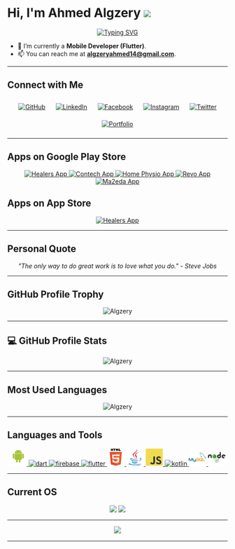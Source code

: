 # Hi, I'm Ahmed Algzery <img src="https://media.giphy.com/media/hvRJCLFzcasrR4ia7z/giphy.gif" width="35" />

<p align="center">
  <a href="https://git.io/typing-svg">
    <img src="https://readme-typing-svg.demolab.com?font=Fira+Code&weight=900&size=24&pause=1000&center=true&vCenter=true&width=600&lines=Flutter+Developer+@+Home+Healers" alt="Typing SVG" />
  </a>
</p>

- 🌱 I’m currently a **Mobile Developer (Flutter)**.
- 📫 You can reach me at **algzeryahmed14@gmail.com**.

---

## Connect with Me

<p align="center">
  <a href="https://github.com/ahmedalgzery" target="_blank" style="display:inline-block; margin: 10px;">
    <img align="center" src="https://cdn.jsdelivr.net/npm/simple-icons@3.0.1/icons/github.svg" alt="GitHub" height="40" />
  </a>
  <a href="https://www.linkedin.com/in/%D9%90%D9%90ahmed-algzery/" target="_blank" style="display:inline-block; margin: 10px;">
    <img align="center" src="https://cdn.jsdelivr.net/npm/simple-icons@3.0.1/icons/linkedin.svg" alt="LinkedIn" height="40" />
  </a>
  <a href="https://www.facebook.com/profile.php?id=100014851561834" target="_blank" style="display:inline-block; margin: 10px;">
    <img align="center" src="https://cdn.jsdelivr.net/npm/simple-icons@3.0.1/icons/facebook.svg" alt="Facebook" height="40" />
  </a>
  <a href="https://www.instagram.com/ahmed_algzery_/" target="_blank" style="display:inline-block; margin: 10px;">
    <img align="center" src="https://cdn.jsdelivr.net/npm/simple-icons@3.0.1/icons/instagram.svg" alt="Instagram" height="40" />
  </a>
  <a href="https://twitter.com/Ahmed__Algzery" target="_blank" style="display:inline-block; margin: 10px;">
    <img align="center" src="https://cdn.jsdelivr.net/npm/simple-icons@3.0.1/icons/twitter.svg" alt="Twitter" height="40" />
  </a>
  <a href="https://ahmed-algzery.netlify.app/" target="_blank" style="display:inline-block; margin: 10px;">
    <img align="center" src="https://cdn.jsdelivr.net/npm/simple-icons@3.0.1/icons/icloud.svg" alt="Portfolio" height="40" />
  </a>
</p>

---

## Apps on Google Play Store

<p align="center">
  <a href="https://play.google.com/store/apps/details?id=com.healers.dr&hl=en" target="_blank">
    <img src="https://img.shields.io/badge/Home Healers-0078D4?style=for-the-badge&logo=google-play&logoColor=white" alt="Healers App" />
  </a>
  <a href="https://play.google.com/store/apps/details?id=com.contech.contech_app" target="_blank">
    <img src="https://img.shields.io/badge/Contechp-0078D4?style=for-the-badge&logo=google-play&logoColor=white" alt="Contech App" />
  </a>
  <a href="https://play.google.com/store/apps/details?id=com.physical.home_physio_app" target="_blank">
    <img src="https://img.shields.io/badge/Home Physio-0078D4?style=for-the-badge&logo=google-play&logoColor=white" alt="Home Physio App" />
  </a>
  <a href="https://play.google.com/store/apps/details?id=com.algzery.revo" target="_blank">
    <img src="https://img.shields.io/badge/Revo-0078D4?style=for-the-badge&logo=google-play&logoColor=white" alt="Revo App" />
  </a>
  <a href="https://play.google.com/store/apps/details?id=com.algzery.ma2eda" target="_blank">
    <img src="https://img.shields.io/badge/Ma'edah-0078D4?style=for-the-badge&logo=google-play&logoColor=white" alt="Ma2eda App" />
  </a>
</p>

## Apps on App Store

<p align="center">
  <a href="https://apps.apple.com/us/app/healers-app/id1234567890" target="_blank">
    <img src="https://img.shields.io/badge/Home Healers-0078D4?style=for-the-badge&logo=apple&logoColor=white" alt="Healers App" />
  </a>
</p>


---

## Personal Quote
<p align="center">
  <em>"The only way to do great work is to love what you do." - Steve Jobs</em>
</p>

---

## GitHub Profile Trophy
<p align="center">
  <img src="https://github-profile-trophy.vercel.app/?username=ahmedalgzery" alt="Algzery" />
</p>

---

## 💻 GitHub Profile Stats
<p align="center">
  <img src="https://github-readme-stats.vercel.app/api?username=ahmedalgzery&show_icons=true&count_private=true" alt="Algzery" />
</p>

---

## Most Used Languages
<p align="center">
  <img src="https://github-readme-stats.vercel.app/api/top-langs/?username=ahmedalgzery" alt="Algzery" />
</p>

---

## Languages and Tools
<p align="center">
  <a href="https://developer.android.com" target="_blank" rel="noreferrer">
    <img src="https://raw.githubusercontent.com/devicons/devicon/master/icons/android/android-original-wordmark.svg" alt="android" width="40" height="40" />
  </a>
  <a href="https://dart.dev" target="_blank" rel="noreferrer">
    <img src="https://www.vectorlogo.zone/logos/dartlang/dartlang-icon.svg" alt="dart" width="40" height="40" />
  </a>
  <a href="https://firebase.google.com/" target="_blank" rel="noreferrer">
    <img src="https://www.vectorlogo.zone/logos/firebase/firebase-icon.svg" alt="firebase" width="40" height="40" />
  </a>
  <a href="https://flutter.dev" target="_blank" rel="noreferrer">
    <img src="https://www.vectorlogo.zone/logos/flutterio/flutterio-icon.svg" alt="flutter" width="40" height="40" />
  </a>
  <a href="https://www.w3.org/html/" target="_blank" rel="noreferrer">
    <img src="https://raw.githubusercontent.com/devicons/devicon/master/icons/html5/html5-original-wordmark.svg" alt="html5" width="40" height="40" />
  </a>
  <a href="https://www.java.com" target="_blank" rel="noreferrer">
    <img src="https://raw.githubusercontent.com/devicons/devicon/master/icons/java/java-original.svg" alt="java" width="40" height="40" />
  </a>
  <a href="https://developer.mozilla.org/en-US/docs/Web/JavaScript" target="_blank" rel="noreferrer">
    <img src="https://raw.githubusercontent.com/devicons/devicon/master/icons/javascript/javascript-original.svg" alt="javascript" width="40" height="40" />
  </a>
  <a href="https://kotlinlang.org" target="_blank" rel="noreferrer">
    <img src="https://www.vectorlogo.zone/logos/kotlinlang/kotlinlang-icon.svg" alt="kotlin" width="40" height="40" />
  </a>
  <a href="https://www.mysql.com/" target="_blank" rel="noreferrer">
    <img src="https://raw.githubusercontent.com/devicons/devicon/master/icons/mysql/mysql-original-wordmark.svg" alt="mysql" width="40" height="40" />
  </a>
  <a href="https://nodejs.org" target="_blank" rel="noreferrer">
    <img src="https://raw.githubusercontent.com/devicons/devicon/master/icons/nodejs/nodejs-original-wordmark.svg" alt="nodejs" width="40" height="40" />
  </a>
</p>

---

## Current OS
<div align="center">
  <img src="https://img.shields.io/badge/-Ubuntu-E95420?style=for-the-badge&logo=Ubuntu&logoColor=white" />
  <img src="https://img.shields.io/badge/-Windows-294172?style=for-the-badge&logo=windows" />
</div>

---

<div id="header" align="center">
  <img src="https://media0.giphy.com/media/v1.Y2lkPTc5MGI3NjExazVoOWttb3U1c2JvcWYyODJ6ZTd5cHJiZzEzb2R5cXViMWhoMDczZCZlcD12MV9pbnRlcm5hbF9naWZfYnlfaWQmY3Q9Zw/CcwLAV11cALh3OuEJ5/giphy.gif" />
</div>

---

